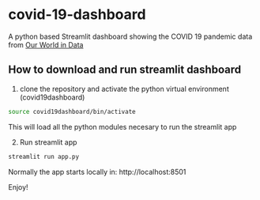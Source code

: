 # covid-19-dashboard

A python based Streamlit dashboard showing the COVID 19 pandemic data from [Our World in Data](https://covid.ourworldindata.org/)

## How to download and run streamlit dashboard

1. clone the repository and activate the python virtual environment (covid19dashboard)

```bash
source covid19dashboard/bin/activate
```

This will load all the python modules necesary to run the streamlit app

2. Run streamlit app

```bash
streamlit run app.py
```

Normally the app starts locally in: http://localhost:8501

Enjoy!